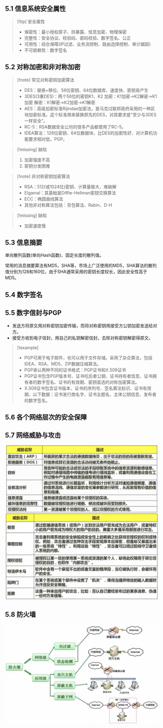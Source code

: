 
## 5.1 信息系统安全属性
>[!tip] 安全属性
> - 保密性：最小授权原子、防暴露、信息加密、物理保密
> - 完整性：安全协议、校验码、密码校验、数字签名、公正
> - 可用性：综合保障(IP过滤、业务流控制、路由选择控制、审计跟踪)
> - 不可抵赖性：数字签名

## 5.2 对称加密和非对称加密
>[!note] 常见对称密钥加密算法
> - DES：替换+移位、56位密钥、64位数据库、速度快、密钥易产生
> - 3DES(3重DES)：两个56位的密钥K1、K2
>   加密：K1加密->K2解密->K1加密
>   解密：K1解密->K2加密->K1解密
> - AES：高级加密标准Rijindae加密法，是马克过联邦政府采用的一种区块加密标准。这个标准用来替换原先的DES，对其要求是“至少与3DES一样安全”。
> - RC-5：RSA数据安全公司的很多产品都使用了RC-5。
> - IDEA算法：128位密钥、64位数据块、比DES的加密性好、对计算机功能要求相对低，PGP。

>[!missing] 缺陷
> 1. 加密强度不高
> 2. 密钥分发困难

>[!note] 非对称密钥加密算法
> - RSA：512(或1024位)密钥、计算量极大、难破解
> - Elgamal：其基础是Diffie-Hellman密钥交换算法
> - ECC：椭圆曲线算法
> - 其他非对称算法包括：背包算法、Rabin、D-H

>[!missing] 缺陷
>  - 加密速度慢

## 5.3 信息摘要
单向散列函数(单向Hash函数)、固定长度的散列值。

常用的消息摘要算法有MD5，SHA等，市场上广泛使用的MD5，SHA算法的散列值分别为128和160位，由于SHA通常采用的密钥长度较长，因此安全性高于MD5。

## 5.4 数字签名
## 5.5 数字信封与PGP
 - 发送方将原文用对称密钥加密传输，而将对称密钥用接受方公钥加密发送给对方。
 - 接受方收到电子信封，用自己的私钥解密信封，去除对称密钥解密得原文。

>[!example]
> - PGP可用于电子邮件，也可以用于文件存储。采用了杂合算法，包括IDEA、RSA、MD5、ZIP数据压缩算法。
> - PGP承认两种不同的证书格式：PGP证书和X.509证书
> - PGP证书包含PGP版本号、证书吃后者公钥、证书持有者信息、证书拥有者的数字签名、证书的有效期、密钥首选的对称加密算法。
> - X.509证书包含证书版本、证书的序列号、签名算法标识、证书有效期、以下数据：证书发行商名字、证书主题名、主体公钥信息、发布者的数字签名。

## 5.6 各个网络层次的安全保障
## 5.7 网络威胁与攻击
![网络威胁与攻击](附件/网络威胁与攻击.jpg)
![网络威胁与攻击2](附件/网络威胁与攻击2.jpg)
## 5.8 防火墙
![防火墙](附件/防火墙.jpg)